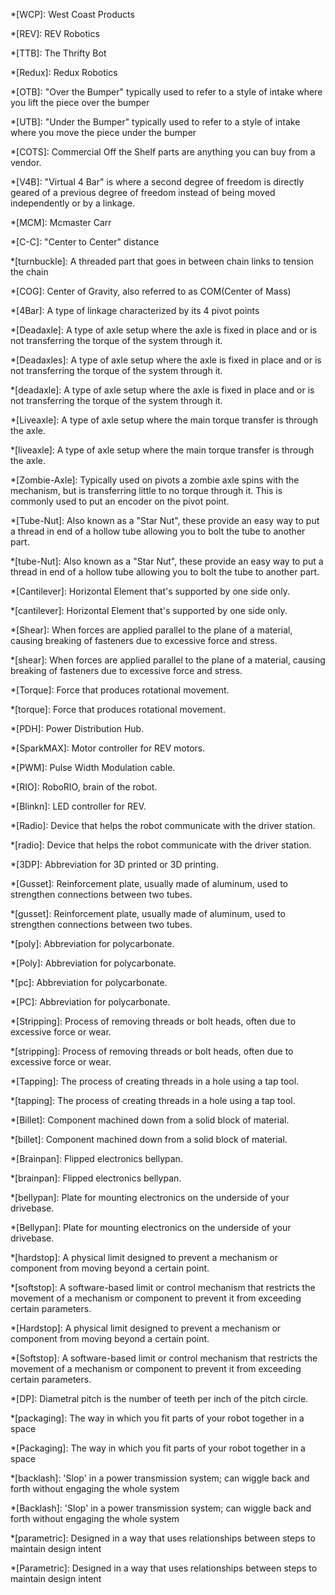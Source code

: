 *[WCP]: West Coast Products

*[REV]: REV Robotics

*[TTB]: The Thrifty Bot

*[Redux]: Redux Robotics

*[OTB]: "Over the Bumper" typically used to refer to a style of intake where you lift the piece over the bumper

*[UTB]: "Under the Bumper" typically used to refer to a style of intake where you move the piece under the bumper

*[COTS]: Commercial Off the Shelf parts are anything you can buy from a vendor.

*[V4B]: "Virtual 4 Bar" is where a second degree of freedom is directly geared of a previous degree of freedom instead of being moved independently or by a linkage.

*[MCM]: Mcmaster Carr

*[C-C]: "Center to Center" distance

*[turnbuckle]: A threaded part that goes in between chain links to tension the chain

*[COG]: Center of Gravity, also referred to as COM(Center of Mass)

*[4Bar]: A type of linkage characterized by its 4 pivot points

*[Deadaxle]: A type of axle setup where the axle is fixed in place and or is not transferring the torque of the system through it.

*[Deadaxles]: A type of axle setup where the axle is fixed in place and or is not transferring the torque of the system through it.

*[deadaxle]: A type of axle setup where the axle is fixed in place and or is not transferring the torque of the system through it.

*[Liveaxle]: A type of axle setup where the main torque transfer is through the axle.

*[liveaxle]: A type of axle setup where the main torque transfer is through the axle.

*[Zombie-Axle]: Typically used on pivots a zombie axle spins with the mechanism, but is transferring little to no torque through it. This is commonly used to put an encoder on the pivot point.

*[Tube-Nut]: Also known as a "Star Nut", these provide an easy way to put a thread in end of a hollow tube allowing you to bolt the tube to another part. 

*[tube-Nut]: Also known as a "Star Nut", these provide an easy way to put a thread in end of a hollow tube allowing you to bolt the tube to another part. 

*[Cantilever]: Horizontal Element that's supported by one side only.

*[cantilever]: Horizontal Element that's supported by one side only.

*[Shear]: When forces are applied parallel to the plane of a material, causing breaking of fasteners due to excessive force and stress.

*[shear]: When forces are applied parallel to the plane of a material, causing breaking of fasteners due to excessive force and stress.

*[Torque]: Force that produces rotational movement.

*[torque]: Force that produces rotational movement.

*[PDH]: Power Distribution Hub.

*[SparkMAX]: Motor controller for REV motors.

*[PWM]: Pulse Width Modulation cable.

*[RIO]: RoboRIO, brain of the robot.

*[Blinkn]: LED controller for REV.

*[Radio]: Device that helps the robot communicate with the driver station.

*[radio]: Device that helps the robot communicate with the driver station.

*[3DP]: Abbreviation for 3D printed or 3D printing.

*[Gusset]: Reinforcement plate, usually made of aluminum, used to strengthen connections between two tubes.

*[gusset]: Reinforcement plate, usually made of aluminum, used to strengthen connections between two tubes.

*[poly]: Abbreviation for polycarbonate.

*[Poly]: Abbreviation for polycarbonate.

*[pc]: Abbreviation for polycarbonate.

*[PC]: Abbreviation for polycarbonate.

*[Stripping]: Process of removing threads or bolt heads, often due to excessive force or wear.

*[stripping]: Process of removing threads or bolt heads, often due to excessive force or wear.

*[Tapping]: The process of creating threads in a hole using a tap tool.

*[tapping]: The process of creating threads in a hole using a tap tool.

*[Billet]: Component machined down from a solid block of material.

*[billet]: Component machined down from a solid block of material.

*[Brainpan]: Flipped electronics bellypan.

*[brainpan]: Flipped electronics bellypan.

*[bellypan]:  Plate for mounting electronics on the underside of your drivebase.

*[Bellypan]:  Plate for mounting electronics on the underside of your drivebase.

*[hardstop]: A physical limit designed to prevent a mechanism or component from moving beyond a certain point.

*[softstop]:  A software-based limit or control mechanism that restricts the movement of a mechanism or component to prevent it from exceeding certain parameters.

*[Hardstop]: A physical limit designed to prevent a mechanism or component from moving beyond a certain point.

*[Softstop]:  A software-based limit or control mechanism that restricts the movement of a mechanism or component to prevent it from exceeding certain parameters.

*[DP]: Diametral pitch is the number of teeth per inch of the pitch circle.

*[packaging]:  The way in which you fit parts of your robot together in a space

*[Packaging]:  The way in which you fit parts of your robot together in a space

*[backlash]:  'Slop' in a power transmission system; can wiggle back and forth without engaging the whole system

*[Backlash]:  'Slop' in a power transmission system; can wiggle back and forth without engaging the whole system

*[parametric]:  Designed in a way that uses relationships between steps to maintain design intent

*[Parametric]:  Designed in a way that uses relationships between steps to maintain design intent
